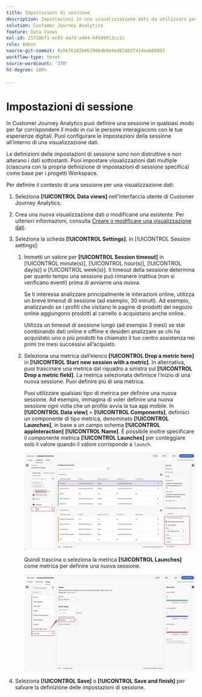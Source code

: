 ```yaml
---
title: Impostazioni di sessione
description: Impostazioni in una visualizzazione dati da utilizzare per definire la lunghezza di una sessione e il trigger per avviare una nuova sessione
solution: Customer Journey Analytics
feature: Data Views
exl-id: 25710bf1-ec85-4a7d-a404-54549013cc2c
role: Admin
source-git-commit: 8a56f6182b0679d64b9e4ad82402f414eeb88055
workflow-type: tm+mt
source-wordcount: '370'
ht-degree: 100%

---
```


# Impostazioni di sessione

In Customer Journey Analytics puoi definire una sessione in qualsiasi modo per far corrispondere il modo in cui le persone interagiscono con le tue esperienze digitali. Puoi configurare le impostazioni della sessione all’interno di una visualizzazione dati.

Le definizioni delle impostazioni di sessione sono non distruttive e non alterano i dati sottostanti. Puoi impostare visualizzazioni dati multiple (ciascuna con la propria definizione di impostazioni di sessione specifica) come base per i progetti Workspace.

Per definire il contesto di una sessione per una visualizzazione dati:

1. Seleziona **[!UICONTROL Data views]** nell’interfaccia utente di Customer Journey Analytics.

2. Crea una nuova visualizzazione dati o modificane una esistente. Per ulteriori informazioni, consulta [Creare o modificare una visualizzazione dati](create-dataview.md).

3. Seleziona la scheda **[!UICONTROL Settings]**. In [!UICONTROL Session settings]:

   1. Immetti un valore per **[!UICONTROL Session timeout]** in [!UICONTROL minute(s)], [!UICONTROL hour(s)], [!UICONTROL day(s)] o [!UICONTROL week(s)]. Il timeout della sessione determina per quanto tempo una sessione può rimanere inattiva (non si verificano eventi) prima di avviarne una nuova.

      Se ti interessa analizzare principalmente le interazioni online, utilizza un breve timeout di sessione (ad esempio, 30 minuti). Ad esempio, analizzando se i profili che visitano le pagine di prodotti del negozio online aggiungono prodotti al carrello o acquistano anche online.

      Utilizza un timeout di sessione lungo (ad esempio 3 mesi) se stai combinando dati online e offline e desideri analizzare se chi ha acquistato uno o più prodotti ha chiamato il tuo centro assistenza nei primi tre mesi successivi all’acquisto.


   2. Seleziona una metrica dall’elenco **[!UICONTROL Drop a metric here]** in **[!UICONTROL Start new session with a metric]**. In alternativa, puoi trascinare una metrica dal riquadro a sinistra sul **[!UICONTROL Drop a metric field]**. La metrica selezionata definisce l’inizio di una nuova sessione. Puoi definire più di una metrica.

      Puoi utilizzare qualsiasi tipo di metrica per definire una nuova sessione. Ad esempio, immagina di voler definire una nuova sessione ogni volta che un profilo avvia la tua app mobile. In **[!UICONTROL Data view]** > **[!UICONTROL Components]**, definisci un componente di tipo metrica, denominato **[!UICONTROL Launches]**, in base a un campo schema **[!UICONTROL appInteraction]** **[!UICONTROL Name]**. È possibile inoltre specificare il componente metrica **[!UICONTROL Launches]** per conteggiare solo il valore quando il valore corrisponde a `launch`.

      ![Avvii componente metrica di interazione app](assets/component-launches.png)

      Quindi trascina o seleziona la metrica **[!UICONTROL Launches]** come metrica per definire una nuova sessione.

      ![Avvii impostazioni di sessione](assets/session-settings-launches-metric.png)



4. Seleziona **[!UICONTROL Save]** o **[!UICONTROL Save and finish]** per salvare la definizione delle impostazioni di sessione.
